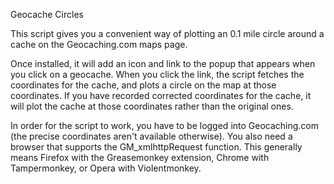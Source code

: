 Geocache Circles

This script gives you a convenient way of plotting an 0.1 mile circle around a cache on the Geocaching.com maps page.

Once installed, it will add an icon and link to the popup that appears when you click on a geocache.  When you click the link, the script fetches the coordinates for the cache, and plots a circle on the map at those coordinates.  If you have recorded corrected coordinates for the cache, it will plot the cache at those coordinates rather than the original ones.

In order for the script to work, you have to be logged into Geocaching.com (the precise coordinates aren't available otherwise).  You also need a browser that supports the GM_xmlhttpRequest function.  This generally means Firefox with the Greasemonkey extension, Chrome with Tampermonkey, or Opera with Violentmonkey.
